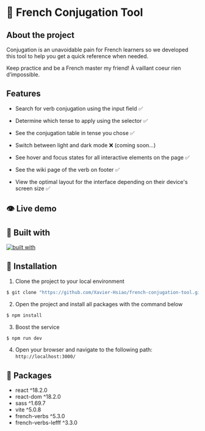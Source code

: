 # 🥐 French Conjugation Tool

## About the project

Conjugation is an unavoidable pain for French learners so we developed this tool to help you get a quick reference when needed.

Keep practice and be a French master my friend!
À vaillant coeur rien d’impossible.

## Features

- Search for verb conjugation using the input field ✅

- Determine which tense to apply using the selector ✅

- See the conjugation table in tense you chose ✅

- Switch between light and dark mode ❌ (coming soon...)

- See hover and focus states for all interactive elements on the page ✅

- See the wiki page of the verb on footer ✅

- View the optimal layout for the interface depending on their device's screen size ✅

## 👁️ Live demo


## 🧩 Built with
[![built with](https://skillicons.dev/icons?i=js,html,sass,react,vite,netlify)](https://skillicons.dev)


## 🚀 Installation
1. Clone the project to your local environment

```bash
$ git clone "https://github.com/Xavier-Hsiao/french-conjugation-tool.git"
```

2. Open the project and install all packages with the command below

```bash
$ npm install
```

3. Boost the service

```bash
$ npm run dev
```

4. Open your browser and navigate to the following path: `http://localhost:3000/`

## 👜 Packages

- react ^18.2.0
- react-dom ^18.2.0
- sass ^1.69.7
- vite ^5.0.8
- french-verbs ^5.3.0
- french-verbs-lefff ^3.3.0

